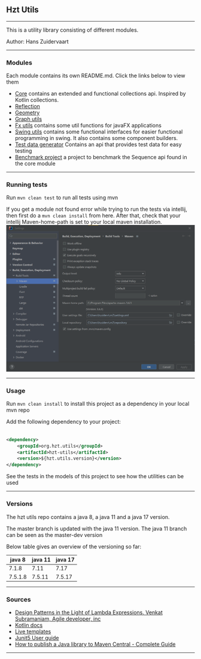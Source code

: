 ## Hzt Utils

---
This is a utility library consisting of different modules.

Author: Hans Zuidervaart

---

### Modules

Each module contains its own README.md. Click the links below to view them

- [Core](/core/README.md) contains an extended and functional collections api. Inspired by Kotlin collections.
- [Reflection](reflection/README.md)
- [Geometry](geometry/README.md)
- [Graph utils](graph-utils/README.md)
- [Fx utils](fx-utils/README.md) contains some util functions for javaFX applications
- [Swing utils](/swing-utils/README.md) contains some functional interfaces for easier functional programming in swing.
  It also contains some component builders.
- [Test data generator](/test-utils/README.md) Contains an api that provides test data for easy testing
- [Benchmark project](/benchmark/README.md) a project to benchmark the Sequence api found in the core module

---

### Running tests

Run `mvn clean test` to run all tests using mvn

If you get a module not found error while trying to run the tests via intellij,
then first do a `mvn clean install` from here. After that,
check that your intellij Maven-home-path is set to your local maven installation.
![maven-home-settings-intellij.png](screenshots/mvn-home-settings-intellij.png)

---

### Usage

Run `mvn clean install` to install this project as a dependency in your local mvn repo

Add the following dependency to your project:

````xml

<dependency>
    <groupId>org.hzt.utils</groupId>
    <artifactId>hzt-utils</artifactId>
    <version>${hzt.utils.version}</version>
</dependency>
````

See the tests in the models of this project to see how the utilities can be used

---

### Versions

The hzt utils repo contains a java 8, a java 11 and a java 17 version.

The master branch is updated with the java 11 version. The java 11 branch can be seen as the master-dev version

Below table gives an overview of the versioning so far:

| java 8  | java 11 | java 17 |
|---------|---------|---------|
| 7.1.8   | 7.11    | 7.17    |
| 7.5.1.8 | 7.5.11  | 7.5.17  |

---

### Sources

- [Design Patterns in the Light of Lambda Expressions. Venkat Subramaniam, Agile developer, inc](https://www.youtube.com/watch?v=WN9kgdSVhDo)
- [Kotlin docs](https://kotlinlang.org/docs/home.html)
- [Live templates](https://www.youtube.com/watch?v=Sio9MdSqXZo)
- [Junit5 User guide](https://junit.org/junit5/docs/current/user-guide/)
- [How to publish a Java library to Maven Central - Complete Guide](https://maciejwalkowiak.com/blog/guide-java-publish-to-maven-central/)

---
